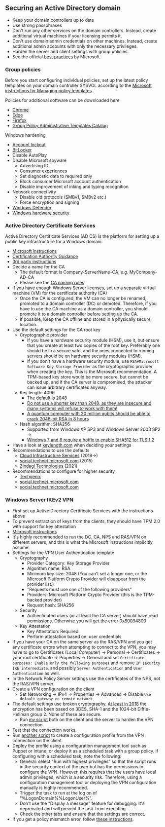 ## Securing an Active Directory domain
- Keep your domain controllers up to date
- Use strong passphrases
- Don't run any other services on the domain controllers.
Instead, create additional virtual machines if your licensing permits it.
- Don't use domain admin credentials on other machines.
Instead, create additional admin accounts with only the necessary privileges.
- Harden the server and client settings with group policies.
- See the official
[best practices](https://docs.microsoft.com/en-us/windows-server/identity/ad-ds/manage/component-updates/executive-summary#summary-of-best-practices-for-securing-active-directory-domain-services)
by Microsoft.

### Group policies
Before you start configuring individual policies,
set up the latest policy templates on your domain controller SYSVOL
according to the
[Microsoft instructions for Managing policy templates](https://docs.microsoft.com/en-us/troubleshoot/windows-client/group-policy/create-and-manage-central-store).

Policies for additional software can be downloaded here
- [Chrome](https://support.google.com/chrome/a/answer/187202)
- [Edge](https://docs.microsoft.com/en-us/deployedge/configure-microsoft-edge)
- [Firefox](https://support.mozilla.org/en-US/kb/customizing-firefox-using-group-policy-windows)
- [Group Policy Administrative Templates Catalog](https://admx.help/)

Windows hardening
- [Account lockout](https://docs.microsoft.com/en-us/windows/security/threat-protection/security-policy-settings/account-lockout-duration)
- [BitLocker](https://docs.microsoft.com/en-us/windows/security/information-protection/bitlocker/bitlocker-group-policy-settings)
- Disable AutoPlay
- Disable Microsoft spyware
  - Advertising ID
  - Consumer experiences
  - Set diagnostic data to required only
  - Block consumer Microsoft account authentication
  - Disable improvement of inking and typing recognition
- Network connectivity
  - Disable old protocols (SMBv1, SMBv2 etc.)
  - Force encryption and signing
- [Windows Defender](https://docs.microsoft.com/en-us/microsoft-365/security/defender-endpoint/use-group-policy-microsoft-defender-antivirus)
- [Windows hardware security](https://docs.microsoft.com/en-us/windows/security/hardware)


### Active Directory Certificate Services
Active Directory Certificate Services (AD CS) is the platform
for setting up a public key infrastructure for a Windows domain.

- [Microsoft instructions](https://docs.microsoft.com/en-us/windows-server/networking/core-network-guide/cncg/server-certs/install-the-certification-authority)
- [Certification Authority Guidance](https://docs.microsoft.com/en-us/previous-versions/windows/it-pro/windows-server-2012-R2-and-2012/hh831574(v=ws.11)?redirectedfrom=MSDN#crypto)
- [3rd party instructions](https://mjcb.io/blog/2020/03/09/certificate-authority-windows-server-2019/)
- Decide a name for the CA
  - The default format is Company-ServerName-CA, e.g. MyCompany-AD-CA
  - Please see the [CA naming rules](https://social.technet.microsoft.com/wiki/contents/articles/16160.considerations-for-certification-authority-ca-names.aspx)
- If you have enough Windows Server licenses, set up a separate virtual machine (VM) for the certificate authority (CA)
  - Once the CA is configured, the VM can no longer be renamed, promoted to a domain controller (DC) or demoted.
    Therefore, if you have to use the CA machine as a domain controller,
    you should promote it to a domain controller before setting up the CA.
  - If possible, Keep the CA offline and stored in a physically secure location.
- Use the default settings for the CA root key
  - Cryptographic provider
    - If you have a hardware security module (HSM), use it,
      but ensure that you create at least two copies of the root key.
      Preferably one should be in a secure safe, and the ones connected to running servers should be on
      hardware security modules (HSM).
    - If you don't have a hardware security module,
      use `RSA#Microsoft Software Key Storage Provider` as the cryptographic provider when creating the key.
      This is the Microsoft recommendation.
      A TPM-based key store would be more secure, but cannot be backed up, and if the CA server is compromised,
      the attacker can issue arbitrary certificates anyway.
  - Key length: 4096
    - The default is 2048
    - [Do not use a shorter key than 2048, as they are insecure and many systems will refuse to work with them!
](https://dirteam.com/sander/2015/07/09/ad-fs-certificates-best-practices-part-2-key-length/)
    - [A quantum computer with 20 million qubits should be able to crack 2048-bit RSA in 8 hours](https://www.technologyreview.com/2019/05/30/65724/how-a-quantum-computer-could-break-2048-bit-rsa-encryption-in-8-hours/)
  - Hash algorithm: SHA256
    - Supported from Windows XP SP3 and Windows Server 2003 SP2 ->
    - [Windows 7 and 8 require a hotfix to enable SHA512 for TLS 1.2](https://support.microsoft.com/en-us/topic/sha512-is-disabled-in-windows-when-you-use-tls-1-2-5863e74e-e5b6-cc3b-759b-ece8da875825)
- Have a look at [keylength.com](https://www.keylength.com/) when deciding your settings
- Recommendations to use the defaults
  - [Cloud Infrastructure Services](https://cloudinfrastructureservices.co.uk/active-directory-certificate-services-best-practices/) (2019->)
  - [social.technet.microsoft.com](https://social.technet.microsoft.com/Forums/office/en-US/c462dec2-210b-4878-a832-42a95ff2cc61/sha512-and-4096-compatibility?forum=winserversecurity) (2015)
  - [Zindagi Technologies](https://zindagitech.com/how-should-we-implement-active-directory-certificate-services/) (2021)
- Recommendations to configure for higher security
  - [Techgenix](https://techgenix.com/microsoft-pki-quick-guide-part2-design/)
  - [social.technet.microsoft.com](https://social.technet.microsoft.com/Forums/windowsserver/en-US/daeea1a0-bf18-4ec1-b38d-b75a73ee5e08/are-there-any-major-compatibility-issues-with-using-gt-2048-bit-ca-keys?forum=winserversecurity)
  - [social.technet.microsoft.com](https://social.technet.microsoft.com/Forums/lync/en-US/0f98e960-849e-490f-90e9-d8f177285ad5/sha1-or-sha256-and-2048-or-4096-when-setting-up-a-new-root-and-sub-ca?forum=winserversecurity)

### Windows Server IKEv2 VPN
- First set up Active Directory Certificate Services with the instructions above
- To prevent extraction of keys from the clients, they should have TPM 2.0 with support for key attestation
- [Microsoft instructions](https://docs.microsoft.com/en-us/windows-server/remote/remote-access/vpn/always-on-vpn/deploy/always-on-vpn-deploy-deployment)
- It's highly recommended to run the DC, CA, NPS and RAS/VPN on different servers,
  and this is what the Microsoft instructions implicitly assume.
- Settings for the VPN User Authentication template
  - Cryptography
    - Provider Category: Key Storage Provider
    - Algorithm name: RSA
    - Minimum key size: 2048 (You can't set a longer one, or the Microsoft Platform Crypto Provider will disappear from the provider list.)
    - "Requests must use one of the following providers"
    - Providers: Microsoft Platform Crypto Provider (this is the TPM-backed provider)
    - Request hash: SHA256
  - Security
    - Authenticated users (or at least the CA server) should have read permissions.
      Otherwise you will get the error [0x80094800](https://www.pkisolutions.com/the-requested-template-is-not-supported-by-this-ca-error-0x80094800/)
  - Key Attestation
    - Key Attestation: Required
    - Perform attestation based on: user credentials
- If you have your CA on the same server as the RAS/VPN
  and you get any certificate errors when attempting to connect to the VPN,
  you may have to go to Certificates (Local Computer) -> Personal -> Certificates -> your root certificate -> Properties -> General
  and set `Certificate purposes: Enable only the following purposes`
  and remove `IP security IKE intermediate`, and possibly `Server Authentication` and `User Authentication` as well.
- In the Network Policy Server settings use the certificates of the NPS, not the RAS/VPN server.
- Create a VPN configuration on the client
  - Set Networking -> IPv4 -> Properties -> Advanced -> Disable `Use default gateway on remote network`
- The default settings use broken cryptography.
  [At least in 2018](https://directaccess.richardhicks.com/2018/12/10/always-on-vpn-ikev2-security-configuration/)
  the encryption has been based on 3DES, SHA-1 and the 1024-bit Diffie-Hellman group 2.
  None of these are secure.
  - Run [my script](https://github.com/AgenttiX/windows-scripts/blob/master/VPN/Harden-VPN.ps1)
    both on the client and the server to harden the VPN connection.
- Test that the connection works.
- Run [another script](https://github.com/AgenttiX/windows-scripts/blob/master/VPN/Create-VPNProfile.ps1)
  to create a configuration profile from the VPN connection on the client.
- Deploy the profile using a configuration management tool such as Puppet or Intune,
  or deploy it as a scheduled task with a group policy. If configuring with a scheduled task, note the following:
  - General: select "Run with highest privileges" so that the script runs in the security context of the user
    but has the permissions to configure the VPN.
    However, this requires that the users have local admin privileges, which is a security risk.
    Therefore, using a configuration management tool or deploying the VPN configuration manually is highly recommended.
  - Trigger the task to run at the log on of "%LogonDomain%\%LogonUser%".
  - Don't use the "Display a message" feature for debugging. It's deprecated and will prevent the task from executing.
  - Check the other tabs and ensure that the settings are correct.
- If you get a policy mismatch error, follow
  [these instructions](https://directaccess.richardhicks.com/2019/09/02/always-on-vpn-ikev2-policy-mismatch-error/).
